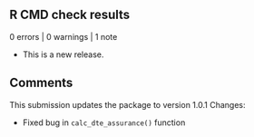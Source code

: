 ## R CMD check results

0 errors | 0 warnings | 1 note

* This is a new release.

## Comments
This submission updates the package to version 1.0.1
Changes:
  - Fixed bug in `calc_dte_assurance()` function
